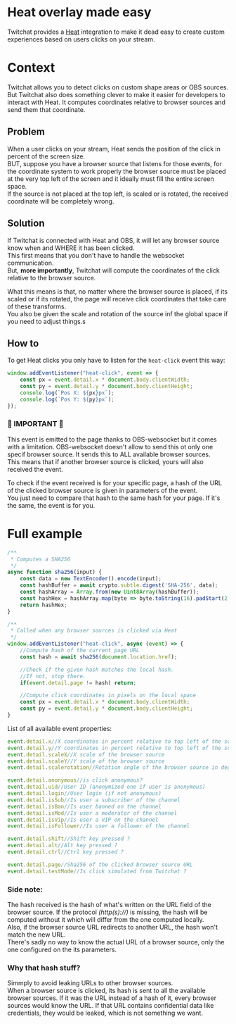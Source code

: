 
# Heat overlay made easy
Twitchat provides a [Heat](https://dashboard.twitch.tv/extensions/cr20njfkgll4okyrhag7xxph270sqk) integration to make it dead easy to create custom experiences based on users clicks on your stream.

# Context
Twitchat allows you to detect clicks on custom shape areas or OBS sources.\
But Twitchat also does something clever to make it easier for developers to interact with Heat. It computes coordinates relative to browser sources and send them that coordinate.

## Problem
When a user clicks on your stream, Heat sends the position of the click in percent of the screen size.\
BUT, suppose you have a browser source that listens for those events, for the coordinate system to work properly the browser source must be placed at the very top left of the screen and it ideally must fill the entire screen space.\
If the source is not placed at the top left, is scaled or is rotated, the received coordinate will be completely wrong.

## Solution
If Twitchat is connected with Heat and OBS, it will let any browser source know when and WHERE it has been clicked.\
This first means that you don't have to handle the websocket communication.\
But, **more importantly**, Twitchat will compute the coordinates of the click relative to the browser source.

What this means is that, no matter where the browser source is placed, if its scaled or if its rotated, the page will receive click coordinates that take care of these transforms.\
You also be given the scale and rotation of the source inf the global space if you need to adjust things.s

## How to
To get Heat clicks you only have to listen for the `heat-click` event this way:
```javascript
window.addEventListener("heat-click", event => {
	const px = event.detail.x * document.body.clientWidth;
	const py = event.detail.y * document.body.clientHeight;
	console.log(`Pos X: ${px}px`);
	console.log(`Pos Y: ${py}px`);
});
```

### 🚨 IMPORTANT 🚨
This event is emitted to the page thanks to OBS-websocket but it comes with a limitation. OBS-websocket doesn't allow to send this ot only one specif browser source. It sends this to ALL available browser sources.\
This means that if another browser source is clicked, yours will also received the event.

To check if the event received is for your specific page, a hash of the URL of the clicked browser source is given in parameters of the event.\
You just need to compare that hash to the same hash for your page. If it's the same, the event is for you.

# Full example
```javascript
/**
 * Computes a SHA256
 */
async function sha256(input) {
	const data = new TextEncoder().encode(input);
	const hashBuffer = await crypto.subtle.digest('SHA-256', data);
	const hashArray = Array.from(new Uint8Array(hashBuffer));
	const hashHex = hashArray.map(byte => byte.toString(16).padStart(2, '0')).join('');
	return hashHex;
}

/**
 * Called when any browser sources is clicked via Heat
 */
window.addEventListener("heat-click", async (event) => {
	//Compute hash of the current page URL
	const hash = await sha256(document.location.href);

	//Check if the given hash matches the local hash.
	//If not, stop there.
	if(event.detail.page != hash) return;

	//Compute click coordinates in pixels on the local space
	const px = event.detail.x * document.body.clientWidth;
	const py = event.detail.y * document.body.clientHeight;
}
```

List of all available event properties:
```javascript
event.detail.x//X coordinates in percent relative to top left of the source (rotation, scaling, nesting of the OBS source pre-computed)
event.detail.y//Y coordinates in percent relative to top left of the source (rotation, scaling, nesting of the OBS source pre-computed)
event.detail.scaleX//X scale of the browser source
event.detail.scaleY//Y scale of the browser source
event.detail.scalerotation//Rotation angle of the browser source in degrees

event.detail.anonymous//is click anonymous?
event.detail.uid//User ID (anonymized one if user is anonymous)
event.detail.login//User login (if not anonymous)
event.detail.isSub//Is user a subscriber of the channel
event.detail.isBan//Is user banned on the channel
event.detail.isMod//Is user a moderator of the channel
event.detail.isVip//Is user a VIP on the channel
event.detail.isFollower//Is user a follower of the channel

event.detail.shift//Shift key pressed ?
event.detail.alt//Alt key pressed ?
event.detail.ctrl//Ctrl key pressed ?

event.detail.page//Sha256 of the clicked browser source URL
event.detail.testMode//Is click simulated from Twitchat ?
```

### Side note:
The hash received is the hash of what's written on the URL field of the browser source. If the protocol *(http(s)://)* is missing, the hash will be computed without it which will differ from the one computed locally.\
Also, if the browser source URL redirects to another URL, the hash won't match the new URL.\
There's sadly no way to know the actual URL of a browser source, only the one configured on the its parameters.

### Why that hash stuff?
Simmply to avoid leaking URLs to other browser sources.\
When a browser source is clicked, its hash is sent to all the available browser sources. If it was the URL instead of a hash of it, every browser sources would know the URL. If that URL contains confidential data like credentials, they would be leaked, which is not something we want.